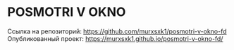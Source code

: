 # POSMOTRI V OKNO

Ссылка на репозиторий: https://github.com/murxsxk1/posmotri-v-okno-fd
Опубликованный проект: https://murxsxk1.github.io/posmotri-v-okno-fd/